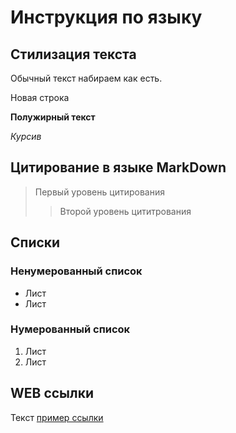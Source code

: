 # Инструкция по языку 

## Стилизация текста
Обычный текст набираем как есть.

Новая строка

**Полужирный текст**

*Курсив*

## Цитирование в языке MarkDown
> Первый уровень цитирования
>> Второй уровень цититрования

## Списки
### Ненумерованный список
* Лист
* Лист

### Нумерованный список
1. Лист
2. Лист

## WEB ссылки
Текст [пример ссылки](http.xxx.com "Всплывающая подсказка")